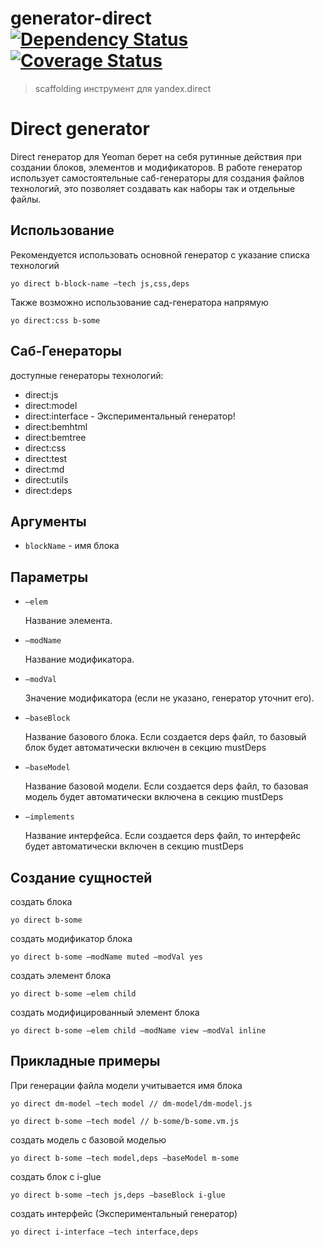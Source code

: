 # generator-direct [![Dependency Status][daviddm-image]][daviddm-url] [![Coverage Status](https://coveralls.io/repos/github/jeka1985/generator-direct/badge.svg?branch=master)](https://coveralls.io/github/jeka1985/generator-direct?branch=master)

>  scaffolding инструмент для yandex.direct


# Direct generator

Direct генератор для Yeoman берет на себя рутинные действия при создании блоков, элементов и модификаторов.
В работе генератор использует самостоятельные саб-генераторы для создания файлов технологий, это позволяет создавать как наборы  так и отдельные файлы.

## Использование

Рекомендуется использовать основной генератор с указание списка технологий

```
yo direct b-block-name —tech js,css,deps
```

Также возможно использование сад-генератора напрямую
```
yo direct:css b-some
```


## Саб-Генераторы

доступные генераторы технологий:

- direct:js
- direct:model
- direct:interface - Экспериментальный генератор!
- direct:bemhtml
- direct:bemtree
- direct:css
- direct:test
- direct:md
- direct:utils
- direct:deps

## Аргументы

* `blockName` - имя блока

## Параметры


* `—elem`

  Название элемента.

* `—modName`

  Название модификатора.

* `—modVal`

  Значение модификатора (если не указано, генератор уточнит его).

* `—baseBlock`

  Название базового блока.
  Если создается deps файл, то базовый блок будет автоматически включен в секцию mustDeps

* `—baseModel`

  Название базовой модели.
  Если создается deps файл, то базовая модель будет автоматически включена в секцию mustDeps

* `—implements`

  Название интерфейса.
  Если создается deps файл, то интерфейс будет автоматически включен в секцию mustDeps

## Создание сущностей

создать блока

```
yo direct b-some
```

создать модификатор блока

```
yo direct b-some —modName muted —modVal yes
```

создать элемент блока

```
yo direct b-some —elem child
```

создать модифицированный элемент блока

```
yo direct b-some —elem child —modName view —modVal inline
```

## Прикладные примеры

При генерации файла модели учитывается имя блока

```
yo direct dm-model —tech model // dm-model/dm-model.js
```

```
yo direct b-some —tech model // b-some/b-some.vm.js
```

создать модель с базовой моделью

```
yo direct b-some —tech model,deps —baseModel m-some
```

создать блок с i-glue

```
yo direct b-some —tech js,deps —baseBlock i-glue
```

создать интерфейс (Экспериментальный генератор)

```
yo direct i-interface —tech interface,deps
```

[npm-image]: https://badge.fury.io/js/generator-direct.svg
[npm-url]: https://npmjs.org/package/generator-direct
[travis-image]: https://travis-ci.org/jeka1985/generator-direct.svg?branch=master
[travis-url]: https://travis-ci.org/jeka1985/generator-direct
[daviddm-image]: https://david-dm.org/jeka1985/generator-direct.svg?theme=shields.io
[daviddm-url]: https://david-dm.org/jeka1985/generator-direct
[coveralls-image]: https://coveralls.io/repos/jeka1985/generator-direct/badge.svg
[coveralls-url]: https://coveralls.io/r/jeka1985/generator-direct
